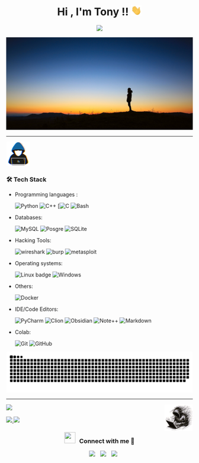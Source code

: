  <h1 align="center">Hi , I'm Tony !!  <img src="https://raw.githubusercontent.com/Tony-Sec/Tony-Sec/refs/heads/main/img/Hi.gif" width="29px"></h1>
 <p align="center">
  <a href="https://github.com/DenverCoder1/readme-typing-svg"><img src="https://readme-typing-svg.herokuapp.com?font=Time+New+Roman&color=%23C8BE25&size=25&center=true&vCenter=true&width=600&height=100&lines=SysAdmin;Computer+Science+Student;Competitive+Programmer;Always+learning+new+things"></a>
</p> 
<a ><img src="https://raw.githubusercontent.com/Tony-Sec/Tony-Sec/refs/heads/main/img/man-horizon-night.jpg"  borderRadius='1rem' boxShadow = '0 5px 18px rgba(0,0,0,0.3)'></a>

--------
<!--
<h2>  <img src = "https://raw.githubusercontent.com/Tony-Sec/Tony-Sec/refs/heads/main/img/about_me.gif" width = 65px> About me: </h2>
![Arch](https://img.shields.io/badge/Arch_Linux-1793D1?style=for-the-badge&logo=arch-linux&logoColor=white)
-->
<img src = "https://raw.githubusercontent.com/Tony-Sec/Tony-Sec/refs/heads/main/img/about_me.gif" width = 65px>

### 🛠 Tech Stack

- Programming languages :

	![Python](https://img.shields.io/badge/Python-FFD43B?style=for-the-badge&logo=python&logoColor=306998) 	![C++](https://img.shields.io/badge/C%2B%2B-blue?style=for-the-badge&logo=C%2B%2B&logoColor=white)  [![C](https://img.shields.io/badge/C-00599C?style=for-the-badge&logo=c&logoColor=white)  ![Bash](https://img.shields.io/badge/Bash-4EAA25?style=for-the-badge&logo=gnubash&logoColor=fff)
- Databases:

	![MySQL](https://img.shields.io/badge/MySQL-005C84?style=for-the-badge&logo=mysql&logoColor=white)  ![Posgre](https://img.shields.io/badge/PostgreSQL-316192?style=for-the-badge&logo=postgresql&logoColor=white)  ![SQLite](https://img.shields.io/badge/SQLite-07405E?style=for-the-badge&logo=sqlite&logoColor=white)
- Hacking Tools:

	![wireshark](https://img.shields.io/badge/Wireshark-1679A7?style=for-the-badge&logo=Wireshark&logoColor=white)  ![burp](https://img.shields.io/badge/burpsuite-FF6633?style=for-the-badge&logo=burpsuite&logoColor=white)  ![metasploit](https://img.shields.io/badge/metasploit-2596CD?style=for-the-badge&logo=metasploit&logoColor=white)
- Operating systems:

	![Linux badge](https://img.shields.io/badge/Linux-FCC624?style=for-the-badge&logo=linux&logoColor=black)  ![Windows](https://custom-icon-badges.demolab.com/badge/Windows-0078D6?style=for-the-badge&logo=windows11&logoColor=white)
- Others:

	![Docker](https://img.shields.io/badge/Docker-2CA5E0?style=for-the-badge&logo=docker&logoColor=white) 
- IDE/Code Editors:

  ![PyCharm](https://img.shields.io/badge/PyCharm-000000.svg?&style=for-the-badge&logo=PyCharm&logoColor=white)  ![Clion](https://img.shields.io/badge/CLion-000000?style=for-the-badge&logo=clion&logoColor=white)  ![Obsidian](https://img.shields.io/badge/Obsidian-%23483699.svg?style=for-the-badge&logo=obsidian&logoColor=white)  ![Note++](https://img.shields.io/badge/Notepad++-90E59A.svg?style=for-the-badge&logo=notepad%2B%2B&logoColor=black)  ![Markdown](https://img.shields.io/badge/Markdown-000000?style=for-the-badge&logo=markdown&logoColor=white)
- Colab:

  ![Git](https://img.shields.io/badge/Git-F05032?style=for-the-badge&logo=git&logoColor=white)  ![GitHub](https://img.shields.io/badge/GitHub-100000?style=for-the-badge&logo=github&logoColor=white)

<picture>
  <source media="(prefers-color-scheme: dark)" srcset="https://raw.githubusercontent.com/Tony-Sec/Tony-Sec/540af0a91b7d61f88c5b97dfb2f0b126cb159791/github-contribution-grid-snake-dark.svg" />
  <source media="(prefers-color-scheme: light)" srcset="https://raw.githubusercontent.com/Tony-Sec/Tony-Sec/540af0a91b7d61f88c5b97dfb2f0b126cb159791/github-contribution-grid-snake.svg" />
  <img alt="github-snake" src="https://raw.githubusercontent.com/Tony-Sec/Tony-Sec/540af0a91b7d61f88c5b97dfb2f0b126cb159791/github-contribution-grid-snake.svg" />
</picture>

------
<img src="https://raw.githubusercontent.com/Tony-Sec/Tony-Sec/refs/heads/main/img/logo_capucha_sin_fondo.png" width=15% align=right />
<p>
<a align="center" href="https://github.com/Tony-Sec">
 <img  src="https://github-readme-stats.vercel.app/api/top-langs?username=Tony-Sec&show_icons=true&theme=dark&locale=en&layout=compact"  /> </a>
</p>

<p align="left">
  <a href="https://github.com/Tony-Sec">
  <img width="49.5%" src="https://github-readme-stats.vercel.app/api?username=Tony-Sec&show_icons=true&theme=gruvbox&hide_border=true" />
    <img width="49.5%" src="https://github-readme-streak-stats.herokuapp.com/?user=Tony-Sec&theme=gruvbox&hide_border=true" />
  </a>
</p>
<h3 align="center" > <img src="https://media.giphy.com/media/iY8CRBdQXODJSCERIr/giphy.gif" width="30" height="30" style="margin-right: 10px;">Connect with me 🤝 </h3>

<div align="center"  class="icons-social" style="margin-left: 10px;">
	<a style="margin-left: 10px;"  target="_blank" href="https://www.linkedin.com/in/antonio-castillo-mengibar/">
	<img src="https://img.icons8.com/doodle/40/000000/linkedin--v2.png"></a>
	<a style="margin-left: 10px;"  target="_blank" href="mailto:am.castillo.men@gmail.com/">
	<img src="https://img.shields.io/badge/Gmail-D14836?style=for-the-badge&logo=gmail&logoColor=white"></a>
	<a style="margin-left: 10px;" target="_blank" href="https://github.com/Tony-Sec">
	<img src="https://img.icons8.com/doodle/40/000000/github--v1.png"></a>
	<!--
	<a href="https://dataonatangent.medium.com/"><img src="https://img.shields.io/badge/Medium-12100E?style=for-the-badge&logo=medium&logoColor=white" alt="Medium" /></a>&nbsp;
	
	<a href="https://www.hackerrank.com/profile/kartik_kapgate" target="_blank"><img width="100px" src="https://user-images.githubusercontent.com/1194257/65596422-1cef2080-df97-11e9-9abb-a225204d1805.png" alt="HackerRank" /></a>
		
	<a style="margin-left: 10px;" target="_blank" href="https://stackoverflow.com/users/12053852/saurabh-chavan?tab=profile">
	<img src="https://img.icons8.com/external-tal-revivo-color-tal-revivo/40/000000/external-stack-overflow-is-a-question-and-answer-site-for-professional-logo-color-tal-revivo.png"></a>
		
    <a style="margin-left: 10px;" target="_blank" href="https://instagram.com/100rabhch">
	<img src="https://img.icons8.com/doodle/40/000000/instagram-new--v2.png"></a>
			
	<a style="margin-left: 10px;" target="_blank" href="https://twitter.com/100rabhcsmc">
	<img src="https://img.icons8.com/doodle/1x/twitter-squared--v2.png" ></a>
	
	<a style="margin-left: 10px;" target="_blank" href="https://www.youtube.com/channel/UC-ZdNkKNHC6KguDqNFKO2Nw?view_as=subscriber">
	<img src="https://img.icons8.com/doodle/1x/youtube--v2.png" ></a>
	-->
</div>

<p align="left"> <img src="https://komarev.com/ghpvc/?username=Tony-Sec&label=Profile%20views&color=blue&style=for-the-badge" alt="Tony-Sec" /> </p>





<!--
## 🛠️ My Skills
### <picture> <img src = "https://github.com/7oSkaaa/7oSkaaa/blob/main/Images/Programming_Languages.gif?raw=true" width = 50px>  </picture>Programming languages:

<p align="center"> 
  &emsp; 
  <a href="https://www.cprogramming.com/" target="_blank"> 
    <img alt="C" src="https://img.shields.io/badge/C%20-%232370ED.svg?style=plastic&logo=c&logoColor=white">
  </a> 
  &emsp;
  <a href="https://www.w3schools.com/cpp/" target="_blank"> 
    <img alt="C++" src="https://img.shields.io/badge/C++%20-%2300599C.svg?style=plastic&logo=c%2B%2B&logoColor=white">
  </a> 
  &emsp;
  <a href="https://www.python.org" target="_blank">
    <img alt="Python" src="https://img.shields.io/badge/Python%20-%2314354C.svg?style=plastic&logo=python&logoColor=white">
  </a>
  
  <a href="https://developer.mozilla.org/en-US/docs/Web/JavaScript" target="_blank"> 
     <img alt="JavaScript" src="https://img.shields.io/badge/JavaScript%20-%23F7DF1E.svg?style=plastic&logo=javascript&logoColor=black">
   </a>
  &emsp;
  <a href="https://www.java.com" target="_blank"> 
    <img alt="Java" src="https://img.shields.io/badge/Java-%23007396.svg?style=plastic&logo=java&logoColor=white">
  </a>
  &emsp;
</p>
### <picture> <img src = "https://github.com/7oSkaaa/7oSkaaa/blob/main/Images/Front_End.gif?raw=true" width = 50px>  </picture> Frontend Development
<p align="center"> 
  &emsp; 
  <a href="https://www.w3.org/html/" target="_blank"> 
   <img alt="HTML" src="https://img.shields.io/badge/HTML5%20-%23E34F26.svg?style=plastic&logo=html5&logoColor=white">
  </a>   
  &emsp;
  <a href="https://www.w3schools.com/css/" target="_blank">
    <img alt="CSS" src="https://img.shields.io/badge/CSS%20-%231572B6.svg?style=plastic&logo=css3&logoColor=white">
  </a> 
  &emsp;
  <a href="https://www.python.org" target="_blank">
    <img alt="Python" src="https://img.shields.io/badge/react-%2361DAFB.svg?style=plastic&logo=React&logoColor=black">
  </a>
  &emsp;
  <a href="https://developer.mozilla.org/en-US/docs/Web/JavaScript" target="_blank"> 
     <img alt="JavaScript" src="https://img.shields.io/badge/JavaScript%20-%23F7DF1E.svg?style=plastic&logo=javascript&logoColor=black">
   </a>
</p>
### <picture> <img src = "https://github.com/7oSkaaa/7oSkaaa/blob/main/Images/Software_Tools.gif?raw=true" width = 50px>  </picture> Software & Tools
 
<p align="center">
  &emsp;
    <a href="#"><img alt="Git" src="https://img.shields.io/badge/Git%20-%23F05033.svg?style=plastic&logo=git&logoColor=white"></a>
  &emsp;
    <a href="#"><img alt="GitHub" src="https://img.shields.io/badge/github-%23181717.svg?style=plastic&logo=github&logoColor=white"></a>
  &emsp;
    <a href="#"><img alt="Google Sheets" src="https://img.shields.io/badge/Google%20Sheets%20-%2334A853.svg?style=plastic&logo=google%20sheets&logoColor=white"></a>
  &emsp;
    <a href="#"><img alt="Mark Down" src="https://img.shields.io/badge/Markdown-000000?style=plastic&logo=markdown&logoColor=white"></a>
  &emsp;
    <a href="#"><img alt="Stack Overflow" src="https://img.shields.io/badge/-Stack%20Overflow-FE7A16?style=plastic&logo=stack-overflow&logoColor=white"></a>
  &emsp;
    <a href="#"><img alt="Geekf For Geeks" src="https://img.shields.io/badge/geeksforgeeks-%230F9D58.svg?style=plastic&logo=geeksforgeeks&logoColor=white"></a>
  &emsp;
    <a href="#"><img alt="JSON" img src="https://img.shields.io/badge/json-%23000000.svg?style=plastic&logo=json&logoColor=white"></a>
  &emsp;
    <a href="#"><img alt="OpenGL" src="https://img.shields.io/badge/opengl-%235586A4.svg?style=plastic&logo=opengl&logoColor=white"></a>
  &emsp;
    <a href="#"><img alt="Selenium" src="https://img.shields.io/badge/selenium-%2343B02A.svg?&style=plastic&logo=selenium&logoColor=white"></a>
    &emsp;
    <a href="#"><img src="https://img.shields.io/badge/latex-%23008080.svg?&style=plastic&logo=latex&logoColor=white" /></a>
    &emsp;
    <a href="#"><img src="https://img.shields.io/badge/django-%23092E20.svg?&style=plastic&logo=django&logoColor=white" /></a>
    &emsp;
    <a href="#"><img src="https://img.shields.io/badge/mysql-%234479A1.svg?&style=plastic&logo=mysql&logoColor=white"/></a>
</p>

 ### <picture> <img src = "https://github.com/7oSkaaa/7oSkaaa/blob/main/Images/IDEs.gif?raw=true" width = 50px>  </picture> IDEs
 
<p align="center">
  &emsp;
    <a href="#"><img alt="Visual Studio Code" src="https://img.shields.io/badge/Visual%20Studio%20Code-0078d7.svg?style=plastic&logo=visual-studio-code&logoColor=white"></a>
  &emsp;
    <a href="#"><img alt="JetBrain" src="https://img.shields.io/badge/jetbrains-%23000000.svg?style=plastic&logo=jetbrains&logoColor=white" /></a>
  &emsp;
    <a href="#"><img alt="Atom" src="https://img.shields.io/badge/atom-%2366595C.svg?&style=plastic&logo=atom&logoColor=white" /></a>
  &emsp;
    <a href="#"><img alt="Eclipse" src="https://img.shields.io/badge/eclipse%20ide-%232C2255.svg?&style=plastic&logo=eclipse%20ide&logoColor=white" /></a>
</p>

 ### <picture> <img src = "https://github.com/7oSkaaa/7oSkaaa/blob/main/Images/CP_PS.gif?raw=true" width = 50px>  </picture> Competitive Programming & Problem Solving
 
<p align="center">
  &emsp;
    <a href="#"><img alt = "Codeforces" src="https://img.shields.io/badge/codeforces%20-%231F8ACB.svg?style=plastic&logo=codeforces&logoColor=white" /></a>	
  &emsp;
    <a href="#"><img alt = "Leetcode" src="https://img.shields.io/badge/leetcode%20-%23FFA116.svg?style=plastic&logo=leetcode&logoColor=black" /></a>
  &emsp;
    <a href="#"><img alt = "Huckerrank" src="https://img.shields.io/badge/hackerrank-%232EC866.svg?style=plastic&logo=hackerrank&logoColor=white" /></a>
  &emsp;
    <a href="#"><img alt = "CodeChef" src="https://img.shields.io/badge/codechef-%235B4638.svg?style=plastic&logo=codechef&logoColor=white" /></a>
  &emsp;
    <a href="#"><img alt = "Google" src="https://img.shields.io/badge/google-%234285F4.svg?style=plastic&logo=google&logoColor=white" /></a>
  &emsp;
    <a href="#"><img alt = "Codin Game" src="https://img.shields.io/badge/codingame-%23F2BB13.svg?&style=plastic&logo=codingame&logoColor=black" /></a>
</p>

 ### <picture> <img src = "https://github.com/7oSkaaa/7oSkaaa/blob/main/Images/OS.gif?raw=true" width = 50px>  </picture> Operating Systems
 
<p align="center">
  &emsp;
    <a href="#"><img src="https://img.shields.io/badge/Linux-FCC624?style=plastic&logo=linux&logoColor=black"></a>
  &emsp;
    <a href="#"><img src="https://img.shields.io/badge/Ubuntu-E95420?style=plastic&logo=ubuntu&logoColor=white"></a>
  &emsp;
    <a href="#"><img src="https://img.shields.io/badge/Windows-0078D6?style=plastic&logo=windows&logoColor=white"></a>
  &emsp;
    <a href="#"><img src="https://img.shields.io/badge/pop!_os-%2348B9C7.svg?style=plastic&&logo=pop!_os&logoColor=white" /></a>
  &emsp;
    <a href="#"><img src="https://img.shields.io/badge/manjaro-%2335BF5C.svg?&style=plastic&logo=manjaro&logoColor=white" /></a>
</p>
✨
## Contacto
[![linkedin](https://img.shields.io/badge/LinkedIn-0077B5?style=for-the-badge&logo=linkedin&logoColor=white)![linkedin](https://img.shields.io/badge/LinkedIn-0077B5?style=for-the-badge&logo=linkedin&logoColor=white)](https://www.linkedin.com/in/antonio-castillo-mengibar/)
[![hackerone](https://img.shields.io/badge/-HackerOne-%23494649?style=for-the-badge&logo=hackerone&logoColor=white)]()
[![htb](https://img.shields.io/badge/HackTheBox-111927?style=for-the-badge&logo=Hack%20The%20Box&logoColor=9FEF00)]()
[![bugcrowd](https://img.shields.io/badge/-Bugcrowd-%23F26822?style=for-the-badge&logo=bugcrowd&logoColor=white)]()
[![obb](https://img.shields.io/badge/-Open%20Bug%20Bounty-%23F67909?style=for-the-badge&logo=openbugbounty&logoColor=white)]()
[![thm](https://img.shields.io/badge/-TryHackMe-%23212C42?style=for-the-badge&logo=tryhackme&logoColor=white)]()


✨ - 🔭 - 🌱 - 👯- 🤔 - 💬 - 📫 - 😄 - ⚡ - 📘-🧩
Logos:
![JavaScript](https://img.shields.io/badge/JavaScript-323330?style=for-the-badge&logo=javascript&logoColor=F7DF1E)
![HTML5](https://img.shields.io/badge/HTML5-E34F26?style=for-the-badge&logo=html5&logoColor=white)
![CSS3](https://img.shields.io/badge/CSS3-1572B6?style=for-the-badge&logo=css3&logoColor=white)
![CSharp](https://img.shields.io/badge/C%23-239120?style=for-the-badge&logo=c-sharp&logoColor=white)
![Vue](https://img.shields.io/badge/Vue.js-35495E?style=for-the-badge&logo=vuedotjs&logoColor=4FC08D)
![Angular](https://img.shields.io/badge/Angular-DD0031?style=for-the-badge&logo=angular&logoColor=white)
![Jest](https://img.shields.io/badge/Jest-C21325?style=for-the-badge&logo=jest&logoColor=white)
![Bootstrap](https://img.shields.io/badge/Bootstrap-563D7C?style=for-the-badge&logo=bootstrap&logoColor=white)
![jquey](https://img.shields.io/badge/jQuery-0769AD?style=for-the-badge&logo=jquery&logoColor=white)
![OpenCV](https://img.shields.io/badge/OpenCV-27338e?style=for-the-badge&logo=OpenCV&logoColor=white)
![OpenGL](https://img.shields.io/badge/OpenGL-FFFFFF?style=for-the-badge&logo=opengl)
![NET](https://img.shields.io/badge/.NET-512BD4?style=for-the-badge&logo=dotnet&logoColor=white)

--> 
